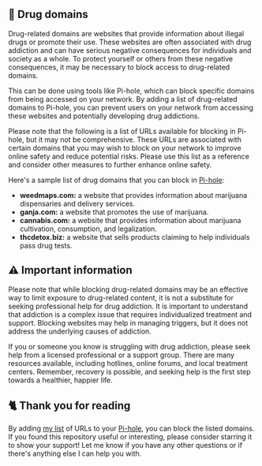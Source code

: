 ## 🤡 Drug domains
Drug-related domains are websites that provide information about illegal drugs or promote their use.
These websites are often associated with drug addiction and can have serious negative consequences for individuals and society as a whole. 
To protect yourself or others from these negative consequences, it may be necessary to block access to drug-related domains.

This can be done using tools like Pi-hole, which can block specific domains from being accessed on your network.
By adding a list of drug-related domains to Pi-hole, you can prevent users on your network from accessing these websites and potentially developing drug addictions.

Please note that the following is a list of URLs available for blocking in Pi-hole, but it may not be comprehensive.
These URLs are associated with certain domains that you may wish to block on your network to improve online safety and reduce potential risks.
Please use this list as a reference and consider other measures to further enhance online safety.

Here's a sample list of drug domains that you can block in [Pi-hole](../What%20is%20Pi-hole.md):
- **weedmaps.com:** a website that provides information about marijuana dispensaries and delivery services.
- **ganja.com:** a website that promotes the use of marijuana.
- **cannabis.com:** a website that provides information about marijuana cultivation, consumption, and legalization.
- **thcdetox.biz:** a website that sells products claiming to help individuals pass drug tests.

## ⚠️ Important information
Please note that while blocking drug-related domains may be an effective way to limit exposure to drug-related content, it is not a substitute for seeking professional help for drug addiction.
It is important to understand that addiction is a complex issue that requires individualized treatment and support.
Blocking websites may help in managing triggers, but it does not address the underlying causes of addiction.

If you or someone you know is struggling with drug addiction, please seek help from a licensed professional or a support group.
There are many resources available, including hotlines, online forums, and local treatment centers.
Remember, recovery is possible, and seeking help is the first step towards a healthier, happier life.

## 🐈 Thank you for reading
By adding [my list](https://github.com/sefinek24/PiHole-Blocklist-Collection/blob/main/List.md) of URLs to your [Pi-hole](../What%20is%20Pi-hole.md), you can block the listed domains.
If you found this repository useful or interesting, please consider starring it to show your support!
Let me know if you have any other questions or if there's anything else I can help you with.